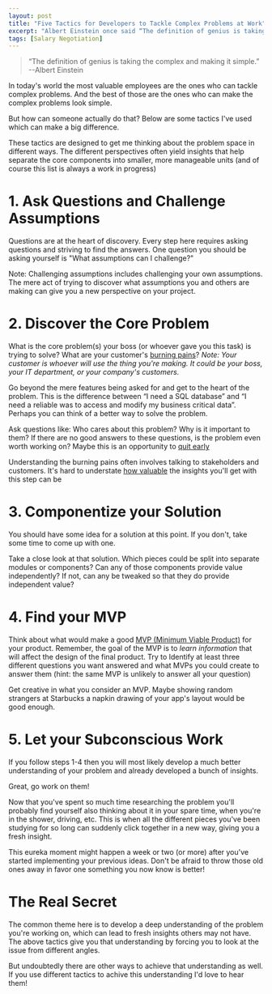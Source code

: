 ```yaml
---
layout: post
title: "Five Tactics for Developers to Tackle Complex Problems at Work"
excerpt: "Albert Einstein once said “The definition of genius is taking the complex and making it simple.”  But how can someone actually do that? Below are some tactics I've used that can make a big difference."
tags: [Salary Negotiation]
---
```

> “The definition of genius is taking the complex and making it simple.” --Albert Einstein 

In today's world the most valuable employees are the ones who can tackle complex problems.  And the best of those are the ones who can make the complex problems look simple.

But how can someone actually do that? Below are some tactics I've used which can make a big difference.

These tactics are designed to get me thinking about the problem space in different ways. The different perspectives often yield insights that help separate the core components into smaller, more manageable units (and of course this list is always a work in progress)

# 1. Ask Questions and Challenge Assumptions 
Questions are at the heart of discovery.  Every step here requires asking questions and striving to find the answers.  One question you should be asking yourself is "What assumptions can I challenge?"

Note: Challenging assumptions includes challenging your own assumptions.  The mere act of trying to discover what assumptions you and others are making can give you a new perspective on your project.

# 2. Discover the Core Problem
What is the core problem(s) your boss (or whoever gave you this task) is trying to solve? What are your customer's [burning pains](https://growthlab.com/how-do-i-create-and-sell-online-courses/)? 
_Note: Your customer is whoever will use the thing you're making. It could be your boss, your IT department, or your company's customers._

Go beyond the mere features being asked for and get to the heart of the problem.  This is the difference between “I need a SQL database” and “I need a reliable was to access and modify my business critical data”.  Perhaps you can think of a better way to solve the problem.

Ask questions like: Who cares about this problem? Why is it important to them? If there are no good answers to these questions, is the problem even worth working on? Maybe this is an opportunity to [quit early](https://www.reddit.com/r/lectures/comments/1nbwfv/quit_early_quit_often_prof_deepak_malhotra_harvard/)

Understanding the burning pains often involves talking to stakeholders and customers. It's hard to understate [how valuable](https://training.kalzumeus.com/newsletters/archive/validating_product_ideas) the insights you'll get with this step can be

# 3. Componentize your Solution
You should have some idea for a solution at this point.  If you don't, take some time to come up with one.

Take a close look at that solution. Which pieces could be split into separate modules or components? Can any of those components provide value independently? If not, can any be tweaked so that they do provide independent value?

# 4. Find your MVP
Think about what would make a good [MVP (Minimum Viable Product)](http://ask.leanstack.com/lean-startup-fundamentals/what-is-a-minimum-viable-product-mvp) for your product. Remember, the goal of the MVP is to _learn information_ that will affect the design of the final product. Try to Identify at least three different questions you want answered and what MVPs you could create to answer them (hint: the same MVP is unlikely to answer all your question)

Get creative in what you consider an MVP.  Maybe showing random strangers at Starbucks a napkin drawing of your app's layout would be good enough.

# 5. Let your Subconscious Work
If you follow steps 1-4 then you will most likely develop a much better understanding of your problem and already developed a bunch of insights. 

Great, go work on them!

Now that you've spent so much time researching the problem you'll probably find yourself also thinking about it in your spare time, when you're in the shower, driving, etc.  This is when all the different pieces you've been studying for so long can suddenly click together in a new way, giving you a fresh insight. 

This eureka moment might happen a week or two (or more) after you've started implementing your previous ideas. Don't be afraid to throw those old ones away in favor one something you now know is better!

# The Real Secret
The common theme here is to develop a deep understanding of the problem you're working on, which can lead to fresh insights others may not have.  The above tactics give you that understanding by forcing you to look at the issue from different angles.

But undoubtedly there are other ways to achieve that understanding as well. If you use different tactics to achive this understanding I'd love to hear them!